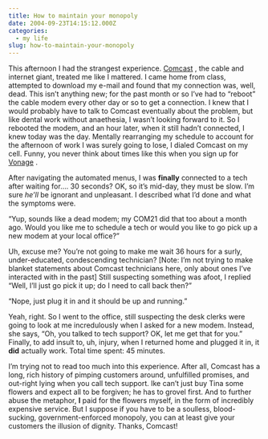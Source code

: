 ```yaml
---
title: How to maintain your monopoly
date: 2004-09-23T14:15:12.000Z
categories:
  - my life
slug: how-to-maintain-your-monopoly
---
```

This afternoon I had the strangest experience. [Comcast][1] , the cable and internet giant, treated me like I mattered. I came home from class, attempted to download my e-mail and found that my connection was, well, dead. This isn’t anything new; for the past month or so I’ve had to “reboot” the cable modem every other day or so to get a connection. I knew that I would probably have to talk to Comcast eventually about the problem, but like dental work without anaethesia, I wasn’t looking forward to it. So I rebooted the modem, and an hour later, when it still hadn’t connected, I knew today was the day. Mentally rearranging my schedule to account for the afternoon of work I was surely going to lose, I dialed Comcast on my cell. Funny, you never think about times like this when you sign up for [Vonage][2] .

After navigating the automated menus, I was **finally** connected to a tech after waiting for…. 30 seconds? <span class="caps">OK</span>, so it’s mid-day, they must be slow. I’m sure _he’ll_ be ignorant and unpleasant. I described what I’d done and what the symptoms were.

“Yup, sounds like a dead modem; my <span class="caps">COM21</span> did that too about a month ago. Would you like me to schedule a tech or would you like to go pick up a new modem at your local office?”

Uh, excuse me? You’re not going to make me wait 36 hours for a surly, under-educated, condescending technician? [Note: I’m not trying to make blanket statements about Comcast technicians here, only about ones I’ve interacted with in the past] Still suspecting something was afoot, I replied “Well, I’ll just go pick it up; do I need to call back then?”

“Nope, just plug it in and it should be up and running.”

Yeah, right. So I went to the office, still suspecting the desk clerks were going to look at me incredulously when I asked for a new modem. Instead, she says, “Oh, you talked to tech support? <span class="caps">OK</span>, let me get that for you.” Finally, to add insult to, uh, injury, when I returned home and plugged it in, it **did** actually work. Total time spent: 45 minutes.

I’m trying not to read too much into this experience. After all, Comcast has a long, rich history of pimping customers around, unfulfilled promises, and out-right lying when you call tech support. Ike can’t just buy Tina some flowers and expect all to be forgiven; he has to grovel first. And to further abuse the metaphor, **I** paid for the flowers myself, in the form of incredibly expensive service. But I suppose if you have to be a soulless, blood-sucking, government-enforced monopoly, you can at least give your customers the illusion of dignity. Thanks, Comcast!



 [1]: http://comcast.com
 [2]: http://vonage.com
